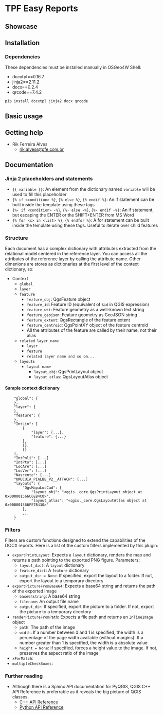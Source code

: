 # TPF Easy Reports

## Showcase

## Installation

### Dependencies

These dependencies must be installed manually in OSGeo4W Shell:

- docxtpl==0.16.7
- jinja2==2.11.2
- docx==0.2.4
- qrcode==7.4.2

```
pip install docxtpl jinja2 docx qrcode
```

## Basic usage

## Getting help

- Rik Ferreira Alves
  - rik.alves@tpfe.com.br

## Documentation

### Jinja 2 placeholders and statements

- `{{ variable }}`: An element from the dictionary named `variable` will be used to fill this placeholder
- `{% if <condition> %}`, `{% else %}`, `{% endif %}`: An if statement can be built inside the template using these tags
- `{%- if <condition> -%}`, `{%- else -%}`, `{%- endif -%}`: An if statement, but escaping the ENTER or the SHIFT+ENTER from MS Word
- `{% for <x> in <list> %}`, `{% endfor %}`: A for statement can be built inside the template using these tags. Useful to iterate over child features

### Structure

Each document has a complex dictionary with attributes extracted from the relational model centered in the reference layer. You can access all the attributes of the reference layer by calling the attribute name. Other dimenions are stores as dictionaries at the first level of the context dictionary, so:

- Context
  - `global`
  - `layer`
  - `feature`
    - `feature_obj`: QgsFeature object
    - `feature_id`: Feature ID (equivalent of `$id` in QGIS expression)
    - `feature_wkt`: Feature geometry as a well-known text string
    - `feature_geojson`: Feature geometry as GeoJSON string
    - `feature_extent`: QgsRectangle of the feature extent
    - `feature_centroid`: QgsPointXY object of the feature centroid
    - All the attributes of the feature are called by their name, not their alias
  - `related layer name`
    - `layer`
    - `feature`
    - `related layer name and so on...`
  - `layouts`
    - `layout name`
      - `layout_obj`: QgsPrintLayout object
      - `layout_atlas`: QgsLayoutAtlas object

#### Sample context dictionary

```
    "global": {
    },
    "layer": {
    },
    "feature": {
    },
    "IntLin": [
        {
            "layer": {...},
            "feature": {...}
        },
        {},
        {}
    ],
    "IntPoli": [...]
    "IntPto": [...]
    "LocAre": [...]
    "LocVer": [...]
    "Nascente": [...]
    "URUCUIA_PIALBE_V2__ATTACH": [...]
    "layouts": {
        "QgsMapaLocCad": {
            "layout_obj": "<qgis._core.QgsPrintLayout object at 0x000001566C6EB4C0>",
            "layout_atlas": "<qgis._core.QgsLayoutAtlas object at 0x000001566FE7B430>"
        },
        ...
    }
```

### Filters

Filters are custom functions designed to extend the capabilities of the DOCX reports. Here is a list of the custom filters implemented by this plugin:

- `exportPrintLayout`: Expects a `layout` dictionary, renders the map and returns a path pointing to the exported PNG figure. Parameters:
  - `layout_dict`: A `layout` dictionary
  - `feature_dict`: A `feature` dictionary
  - `output_dir = None`: If specified, export the layout to a folder. If not, export the layout to a temporary directory
- `exportPictureFromBase64`: Expects a base64 string and returns the path of the exported image
  - `base64string`: A base64 string
  - `filename`:  An output file name
  - `output_dir`: If specified, export the picture to a folder. If not, export the picture to a temporary directory
- `renderPictureFromPath`: Expects a file path and returns an `InlineImage` object
  - `path`: The path of the image
  - `width`: If a number between 0 and 1 is specified, the width is a percentage of the page width available (without margins). If a number greater than 1 is specified, the width is a absolute value
  - `height = None`: If specified, forces a height value to the image. If not, preserves the aspect ratio of the image
- `xForMatch`:
- `multipleCheckBoxes`:

### Further reading

- Although there is a Sphinx API documentation for PyQGIS, QGIS C++ API Reference is preferrable as it reveals the big picture of QGIS classes.
  - [C++ API Reference](https://api.qgis.org/api/index.html)
  - [Python API Reference](https://qgis.org/pyqgis/3.0/)
